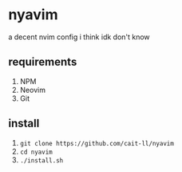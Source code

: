 # nyavim
a decent nvim config i think idk don't know

## requirements
1. NPM
2. Neovim
3. Git

## install
1. `git clone https://github.com/cait-ll/nyavim`
2. `cd nyavim`
3. `./install.sh`
